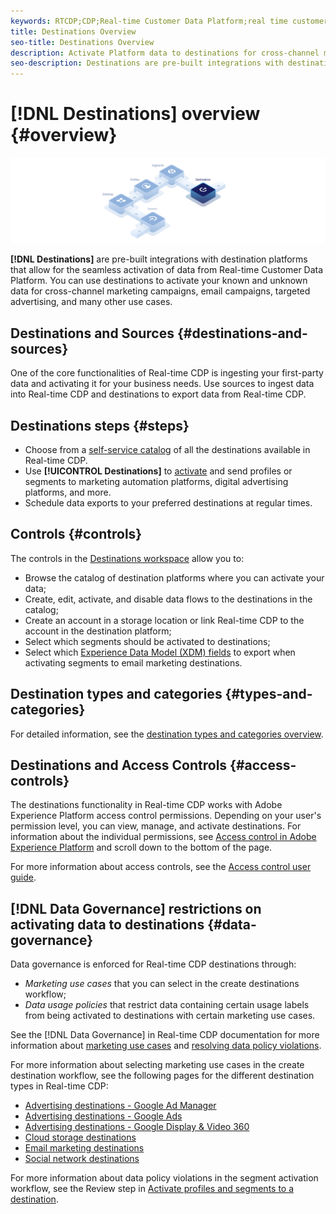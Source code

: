 ```yaml
---
keywords: RTCDP;CDP;Real-time Customer Data Platform;real time customer data platform;real time cdp;cdp;destinations;destination;rtcdp
title: Destinations Overview
seo-title: Destinations Overview
description: Activate Platform data to destinations for cross-channel marketing campaigns, emails, targeted advertising, and more.
seo-description: Destinations are pre-built integrations with destination platforms that allow for the seamless activation of data from Real-time Customer Data Platform. You can use Destinations in the Real-time Customer Data Platform to activate your known and unknown data for cross-channel marketing campaigns, email campaigns, targeted advertising, and many other use cases.
---
```


# [!DNL Destinations] overview {#overview}

![Destinations overview banner](/help/rtcdp/destinations/assets/destinations-overview-banner.png)

**[!DNL Destinations]** are pre-built integrations with destination platforms that allow for the seamless activation of data from Real-time Customer Data Platform. You can use destinations to activate your known and unknown data for cross-channel marketing campaigns, email campaigns, targeted advertising, and many other use cases.

## Destinations and Sources {#destinations-and-sources}

One of the core functionalities of Real-time CDP is ingesting your first-party data and activating it for your business needs. Use sources to ingest data into Real-time CDP and destinations to export data from Real-time CDP. 

## Destinations steps {#steps}

* Choose from a [self-service catalog](/help/rtcdp/destinations/destinations-catalog.md) of all the destinations available in Real-time CDP.
* Use **[!UICONTROL Destinations]** to [activate](/help/rtcdp/destinations/activate-destinations.md) and send profiles or segments to marketing automation platforms, digital advertising platforms, and more.
* Schedule data exports to your preferred destinations at regular times.

## Controls {#controls}

The controls in the [Destinations workspace](/help/rtcdp/destinations/destinations-workspace.md) allow you to:

* Browse the catalog of destination platforms where you can activate your data;
* Create, edit, activate, and disable data flows to the destinations in the catalog;
* Create an account in a storage location or link Real-time CDP to the account in the destination platform;
* Select which segments should be activated to destinations;
* Select which [Experience Data Model (XDM) fields](../../xdm/home.md) to export when activating segments to email marketing destinations.

## Destination types and categories {#types-and-categories}

For detailed information, see the [destination types and categories overview](/help/rtcdp/destinations/destination-types.md).

## Destinations and Access Controls {#access-controls}

The destinations functionality in Real-time CDP works with Adobe Experience Platform access control permissions. Depending on your user's permission level, you can view, manage, and activate destinations. For information about the individual permissions, see [Access control in Adobe Experience Platform](../../access-control/home.md) and scroll down to the bottom of the page.

For more information about access controls, see the [Access control user guide](../../access-control/ui/overview.md).

## [!DNL Data Governance] restrictions on activating data to destinations {#data-governance}

Data governance is enforced for Real-time CDP destinations through:

* *Marketing use cases* that you can select in the create destinations workflow;
* *Data usage policies* that restrict data containing certain usage labels from being activated to destinations with certain marketing use cases.
  
See the [!DNL Data Governance] in Real-time CDP documentation for more information about [marketing use cases](/help/rtcdp/privacy/data-governance-overview.md#destinations) and [resolving data policy violations](/help/rtcdp/privacy/data-governance-overview.md#enforcement).

For more information about selecting marketing use cases in the create destination workflow, see the following pages for the different destination types in Real-time CDP:

* [Advertising destinations - Google Ad Manager ](/help/rtcdp/destinations/google-ad-manager-destination.md)
* [Advertising destinations - Google Ads](/help/rtcdp/destinations/google-ads-destination.md)
* [Advertising destinations - Google Display & Video 360 ](/help/rtcdp/destinations/google-dv360-destination.md)
* [Cloud storage destinations](/help/rtcdp/destinations/cloud-storage-destinations-workflow.md)
* [Email marketing destinations](/help/rtcdp/destinations/email-marketing-destinations.md)
* [Social network destinations](/help/rtcdp/destinations/social-network-destinations-workflow.md)

For more information about data policy violations in the segment activation workflow, see the Review step in [Activate profiles and segments to a destination](/help/rtcdp/destinations/activate-destinations.md#review).